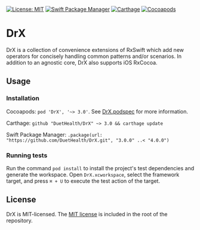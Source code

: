 [![License: MIT](https://img.shields.io/badge/License-MIT-yellow.svg)](https://opensource.org/licenses/MIT) [![Swift Package Manager](https://github.com/DuetHealth/DrX/workflows/Swift%20Package%20Manager/badge.svg)](https://github.com/DuetHealth/DrX/actions?query=workflow%3A%22Swift+Package+Manager%22) [![Carthage](https://github.com/DuetHealth/DrX/workflows/Carthage/badge.svg)](https://github.com/DuetHealth/DrX/actions?query=workflow%3ACarthage) [![Cocoapods](https://github.com/DuetHealth/DrX/workflows/Cocoapods/badge.svg)](https://github.com/DuetHealth/DrX/actions?query=workflow%3ACocoapods)

# DrX

DrX is a collection of convenience extensions of RxSwift which add new operators for concisely handling common patterns and/or scenarios. In addition to an agnostic core, DrX also supports iOS RxCocoa.


## Usage

### Installation

Cocoapods: `pod 'DrX', '~> 3.0'`. See [DrX.podspec](DrX.podspec) for more information.

Carthage: `github "DuetHealth/DrX" ~> 3.0 && carthage update`

Swift Package Manager: `.package(url: "https://github.com/DuetHealth/DrX.git", "3.0.0" ..< "4.0.0")`

### Running tests

Run the command `pod install` to install the project's test dependencies and generate the workspace. Open `DrX.xcworkspace`, select the framework target, and press `⌘ + U` to execute the test action of the target.

## License

DrX is MIT-licensed. The [MIT license](LICENSE) is included in the root of the repository.
